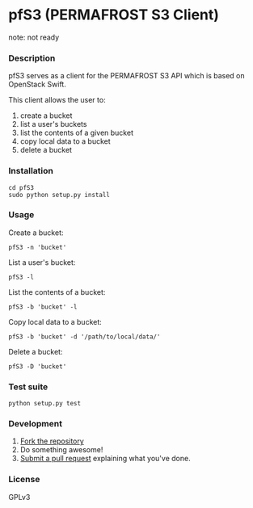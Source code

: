 # pfS3 (PERMAFROST S3 Client)

note: not ready

### Description

pfS3 serves as a client for the PERMAFROST S3 API which is based on OpenStack Swift.

This client allows the user to:

  1. create a bucket
  2. list a user's buckets
  3. list the contents of a given bucket
  4. copy local data to a bucket
  5. delete a bucket

### Installation

    cd pfS3
    sudo python setup.py install

### Usage

Create a bucket:

    pfS3 -n 'bucket'

List a user's bucket:

    pfS3 -l
    
List the contents of a bucket:    
    
    pfS3 -b 'bucket' -l

Copy local data to a bucket:

    pfS3 -b 'bucket' -d '/path/to/local/data/'

Delete a bucket:

    pfS3 -D 'bucket'

### Test suite

    python setup.py test

### Development

1. [Fork the repository](https://help.github.com/articles/fork-a-repo)
2. Do something awesome!
3. [Submit a pull request](https://help.github.com/articles/creating-a-pull-request) explaining what you've done.

### License

GPLv3


